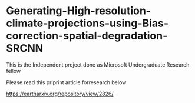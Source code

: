 # Generating-High-resolution-climate-projections-using-Bias-correction-spatial-degradation-SRCNN
This is the Independent project done as Microsoft Undergraduate Research fellow 

Please read this priprint article forresearch below 

https://eartharxiv.org/repository/view/2826/
